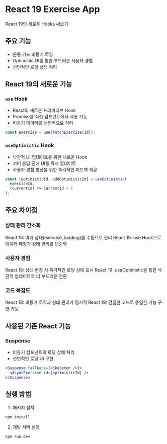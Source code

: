 # React 19 Exercise App

React 19의 새로운 Hooks 써보기

## 주요 기능

- 운동 카드 비동기 로딩
- Optimistic UI를 통한 부드러운 사용자 경험
- 선언적인 로딩 상태 처리

## React 19의 새로운 기능

### `use` Hook

- React의 새로운 프리미티브 Hook
- Promise를 직접 컴포넌트에서 사용 가능
- 비동기 데이터를 선언적으로 처리

```jsx
const exercise = use(fetchExercise(id));
```

### `useOptimistic` Hook

- 낙관적 UI 업데이트를 위한 새로운 Hook
- 서버 응답 전에 UI를 즉시 업데이트
- 사용자 경험 향상을 위한 즉각적인 피드백 제공

```jsx
const [optimisticId, addOptimisticId] = useOptimistic(
  exerciseId,
  (currentId) => currentId + 1
);
```

## 주요 차이점

### 상태 관리 간소화

React 18: 여러 상태(exercise, loading)를 수동으로 관리
React 19: use Hook으로 데이터 페칭과 상태 관리를 단순화

### 사용자 경험

React 18: 상태 변경 시 즉각적인 로딩 상태 표시
React 19: useOptimistic을 통한 낙관적 업데이트로 더 부드러운 전환

### 코드 복잡도

React 18: 비동기 로직과 상태 관리가 명시적
React 19: 간결한 코드로 동일한 기능 구현 가능

## 사용된 기존 React 기능

### Suspense

- 비동기 컴포넌트의 로딩 상태 처리
- 선언적인 로딩 UI 구현

```jsx
<Suspense fallback={<Skeleton />}>
  <AsyncExercise id={optimisticId} />
</Suspense>
```

## 실행 방법

1. 패키지 설치

```bash
npm install
```

2. 개발 서버 실행

```bash
npm run dev
```
